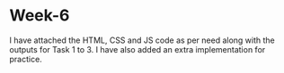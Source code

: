 # Week-6
I have attached the HTML, CSS and JS code as per need along with the outputs for Task 1 to 3. I have also added an extra implementation for practice. 
